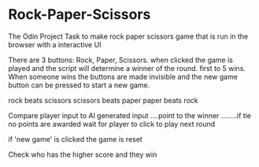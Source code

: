 # Rock-Paper-Scissors
The Odin Project Task to make rock paper scissors game that is run in the browser with a interactive UI

There are 3 buttons: Rock, Paper, Scissors. when clicked the game is played and the script will determine a winner of the round. first to 5 wins. When someone wins the buttons are made invisible and the new game button can be pressed to start a new game.

rock beats scissors
scissors beats paper
paper beats rock

Compare player input to AI generated input
....point to the winner
........if tie no points are awarded
wait for player to click to play next round

if 'new game' is clicked the game is reset

Check who has the higher score and they win
